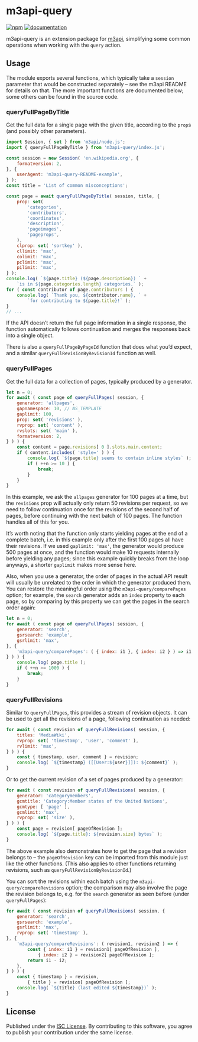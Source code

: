 # m3api-query
[![npm](https://img.shields.io/npm/v/m3api-query.svg)](https://www.npmjs.com/package/m3api-query)
[![documentation](https://img.shields.io/badge/documentation-informational)](https://lucaswerkmeister.github.io/m3api-query/)

m3api-query is an extension package for [m3api][],
simplifying some common operations when working with the `query` action.

## Usage

The module exports several functions,
which typically take a `session` parameter that would be constructed separately –
see the m3api README for details on that.
The more important functions are documented below;
some others can be found in the source code.

### queryFullPageByTitle

Get the full data for a single page with the given title,
according to the `prop`s (and possibly other parameters).

```js
import Session, { set } from 'm3api/node.js';
import { queryFullPageByTitle } from 'm3api-query/index.js';

const session = new Session( 'en.wikipedia.org', {
	formatversion: 2,
}, {
	userAgent: 'm3api-query-README-example',
} );
const title = 'List of common misconceptions';

const page = await queryFullPageByTitle( session, title, {
	prop: set(
		'categories',
		'contributors',
		'coordinates',
		'description',
		'pageimages',
		'pageprops',
	),
	clprop: set( 'sortkey' ),
	cllimit: 'max',
	colimit: 'max',
	pclimit: 'max',
	pilimit: 'max',
} );
console.log( `${page.title} (${page.description}) ` +
	`is in ${page.categories.length} categories.` );
for ( const contributor of page.contributors ) {
	console.log( `Thank you, ${contributor.name}, ` +
		`for contributing to ${page.title}!` );
}
// ...
```

If the API doesn’t return the full page information in a single response,
the function automatically follows continuation
and merges the responses back into a single object.

There is also a `queryFullPageByPageId` function that does what you’d expect,
and a similar `queryFullRevisionByRevisionId` function as well.

### queryFullPages

Get the full data for a collection of pages,
typically produced by a generator.

```js
let n = 0;
for await ( const page of queryFullPages( session, {
	generator: 'allpages',
	gapnamespace: 10, // NS_TEMPLATE
	gaplimit: 100,
	prop: set( 'revisions' ),
	rvprop: set( 'content' ),
	rvslots: set( 'main' ),
	formatversion: 2,
} ) ) {
	const content = page.revisions[ 0 ].slots.main.content;
	if ( content.includes( 'style=' ) ) {
		console.log( `${page.title} seems to contain inline styles` );
		if ( ++n >= 10 ) {
			break;
		}
	}
}
```

In this example, we ask the `allpages` generator for 100 pages at a time,
but the `revisions` prop will actually only return 50 revisions per request,
so we need to follow continuation once for the revisions of the second half of pages,
before continuing with the next batch of 100 pages.
The function handles all of this for you.

It’s worth noting that the function only starts yielding pages at the end of a complete batch,
i.e. in this example only after the first 100 pages all have their revisions.
If we used `gaplimit: 'max'`, the generator would produce 500 pages at once,
and the function would make 10 requests internally before yielding any pages;
since this example quickly breaks from the loop anyways,
a shorter `gaplimit` makes more sense here.

Also, when you use a generator,
the order of pages in the actual API result will usually be unrelated
to the order in which the generator produced them.
You can restore the meaningful order using the `m3api-query/comparePages` option;
for example, the `search` generator adds an `index` property to each page,
so by comparing by this property we can get the pages in the search order again:

```js
let n = 0;
for await ( const page of queryFullPages( session, {
	generator: 'search',
	gsrsearch: 'example',
	gsrlimit: 'max',
}, {
	'm3api-query/comparePages': ( { index: i1 }, { index: i2 } ) => i1 - i2,
} ) ) {
	console.log( page.title );
	if ( ++n >= 1000 ) {
		break;
	}
}
```

### queryFullRevisions

Similar to `queryFullPages`, this provides a stream of revision objects.
It can be used to get all the revisions of a page, following continuation as needed:

```js
for await ( const revision of queryFullRevisions( session, {
	titles: 'MediaWiki',
	rvprop: set( 'timestamp', 'user', 'comment' ),
	rvlimit: 'max',
} ) ) {
	const { timestamp, user, comment } = revision;
	console.log( `${timestamp} ([[User:${user}]]): ${comment}` );
}
```

Or to get the current revision of a set of pages produced by a generator:

```js
for await ( const revision of queryFullRevisions( session, {
	generator: 'categorymembers',
	gcmtitle: 'Category:Member states of the United Nations',
	gcmtype: [ 'page' ],
	gcmlimit: 'max',
	rvprop: set( 'size' ),
} ) ) {
	const page = revision[ pageOfRevision ];
	console.log( `${page.title}: ${revision.size} bytes` );
}
```

The above example also demonstrates how to get the page that a revision belongs to –
the `pageOfRevision` key can be imported from this module just like the other functions.
(This also applies to other functions returning revisions, such as `queryFullRevisionByRevisionId`.)

You can sort the revisions within each batch using the `m3api-query/compareRevisions` option;
the comparison may also involve the page the revision belongs to,
e.g. for the `search` generator as seen before (under `queryFullPages`):

```js
for await ( const revision of queryFullRevisions( session, {
	generator: 'search',
	gsrsearch: 'example',
	gsrlimit: 'max',
	rvprop: set( 'timestamp' ),
}, {
	'm3api-query/compareRevisions': ( revision1, revision2 ) => {
		const { index: i1 } = revision1[ pageOfRevision ],
			{ index: i2 } = revision2[ pageOfRevision ];
		return i1 - i2;
	},
} ) ) {
	const { timestamp } = revision,
		{ title } = revision[ pageOfRevision ];
	console.log( `${title} (last edited ${timestamp})` );
}
```

## License

Published under the [ISC License][].
By contributing to this software,
you agree to publish your contribution under the same license.

[m3api]: https://www.npmjs.com/package/m3api
[ISC License]: https://spdx.org/licenses/ISC.html
